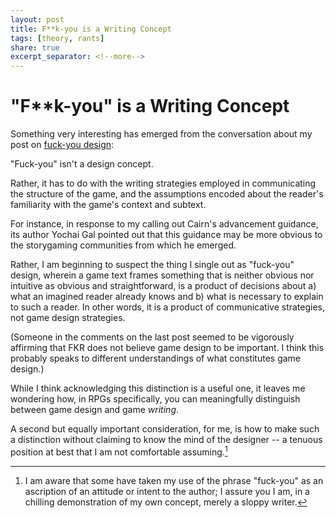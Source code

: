 ```yaml
---
layout: post
title: F**k-you is a Writing Concept
tags: [theory, rants]
share: true
excerpt_separator: <!--more-->
---
```

# "F\*\*k-you" is a Writing Concept

Something very interesting has emerged from the conversation about my post on [fuck-you design](_posts/2022-05-30-fk-you-design.md):

"Fuck-you" isn't a design concept. <!--more-->

Rather, it has to do with the writing strategies employed in communicating the structure of the game, and the assumptions encoded about the reader's familiarity with the game's context and subtext.

For instance, in response to my calling out Cairn's advancement guidance, its author Yochai Gal pointed out that this guidance may be more obvious to the storygaming communities from which he emerged.

Rather, I am beginning to suspect the thing I single out as "fuck-you" design, wherein a game text frames something that is neither obvious nor intuitive as obvious and straightforward, is a product of decisions about a) what an imagined reader already knows and b) what is necessary to explain to such a reader. In other words, it is a product of communicative strategies, not game design strategies.

(Someone in the comments on the last post seemed to be vigorously affirming that FKR does not believe game design to be important. I think this probably speaks to different understandings of what constitutes game design.)

While I think acknowledging this distinction is a useful one, it leaves me wondering how, in RPGs specifically, you can meaningfully distinguish between game design and game *writing*.

A second but equally important consideration, for me, is how to make such a distinction without claiming to know the mind of the designer -- a tenuous position at best that I am not comfortable assuming.[^1]

[^1]: I am aware that some have taken my use of the phrase "fuck-you" as an ascription of an attitude or intent to the author; I assure you I am, in a chilling demonstration of my own concept, merely a sloppy writer.